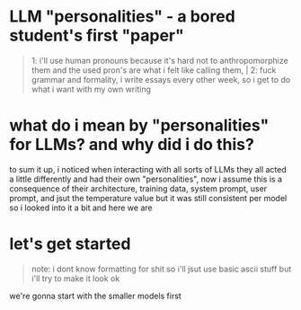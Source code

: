 # LLM "personalities" - a bored student's first "paper"
>1: i'll use human pronouns because it's hard not to anthropomorphize them and the used pron's are what i felt like calling them, | 2: fuck grammar and formality, i write essays every other week, so i get to do what i want with my own writing


# what do i mean by "personalities" for LLMs? and why did i do this?
to sum it up, i noticed when interacting with all sorts of LLMs they all acted a little differently and had their own "personalities", now i assume this is a consequence of their architecture, training data, system prompt, user prompt, and jsut the temperature value but it was still consistent per model so i looked into it a bit and here we are


# let's get started
>note: i dont know formatting for shit so i'll jsut use basic ascii stuff but i'll try to make it look ok

we're gonna start with the smaller models first
